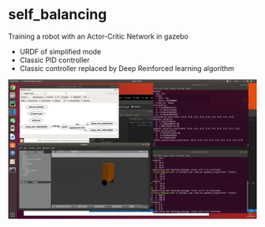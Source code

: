 # self_balancing
Training a robot with an Actor-Critic Network in gazebo
<ul>
  <li> URDF of simplified mode </li>
  <li> Classic PID controller </li>
  <li> Classic controller replaced by Deep Reinforced learning algorithm</li>
 </ul>
<img src="/Screenshot from 2020-09-09 16-06-48.png" alt="Kitten"
	title="Gazebo Model"/>

